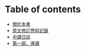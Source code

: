 # Table of contents

* [關於本書](README.md)
* [原文修訂歷程記錄](yuan-wen-xiu-ding-li-cheng-ji-lu.md)
* [中譯日誌](zhong-yi-ri-zhi.md)
* [第一部、導讀](untitled.md)

